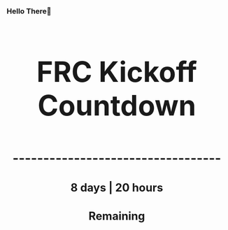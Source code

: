 ### Hello There👋

<!---START-TIMER--->
<h3 align='center' style='font-size: 64px;'>FRC Kickoff Countdown</h3>
<h3 align='center' style='font-size: 30px;'>----------------------------------</h3>
<h3 align='center' style='font-size: 25px;'>8 days | 20 hours</h3>
<h3 align='center' style='font-size: 25px;'>Remaining</h3>
<!---END-TIMER--->
